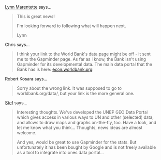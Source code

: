 <a href="http://tshwi.blogspot.com" rel="nofollow noopener" target="_blank">Lynn Marentette</a> says…
>	This is great news! 
>	
>	I'm looking forward to following what will happen next.
>	
>	Lynn

Chris says…
>	I think your link to the World Bank's data page might be off - it sent me to the Gapminder page.  As far as I know, the Bank isn't using Gapminder for its developmental data.  The main data portal that the Bank has is here: <a href="http://econ.worldbank.org">econ.worldbank.org</a>
>	

Robert Kosara says…
>	Sorry about the wrong link. It was supposed to go to worldbank.org/data/, but your link is the more general one.

<a href="http://photoblog.la-famille-schwarzer.de" rel="nofollow noopener" target="_blank">Stef</a> says…
>	Interesting thoughts. We've developed the UNEP GEO Data Portal which gives access in various ways to UN and other (selected) data, and allows to draw maps and graphs on-the-fly, too. Have a look, and let me know what you think... Thoughts, news ideas are almost welcome. 
>	
>	And yes, would be great to use Gapminder for the stats. But unfortunately it has been bought by Google and is not freely available as a tool to integrate into ones data portal...

